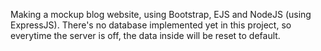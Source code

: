 Making a mockup blog website, using Bootstrap, EJS and NodeJS (using ExpressJS).
There's no database implemented yet in this project, so everytime the server is off, the data inside will be reset to default.